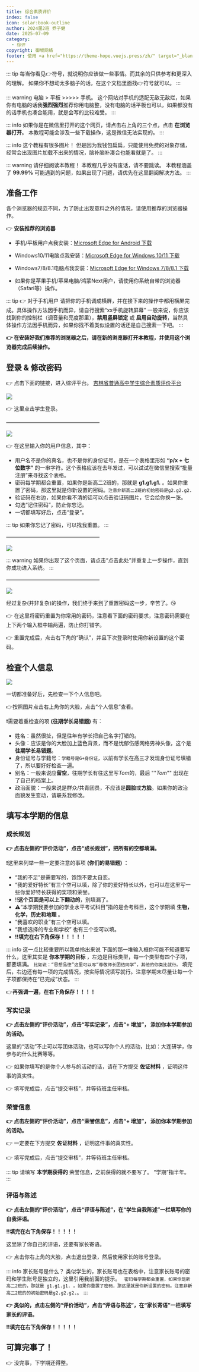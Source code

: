 ```yaml
---
title: 综合素质评价
index: false
icon: solar:book-outline
author: 2024届2班 乔子健
date: 2025-07-09
category:
  - 综评
copyright: 御坂网络
footer: 使用 <a href="https://theme-hope.vuejs.press/zh/" target="_blank">VuePress Theme Hope</a> 主题 | MIT 协议, 版权所有 © 2025-至今 Misaka2298
---
```


::: tip 每当你看见👉️符号，就说明你应该做一些事情。而其余的只供参考和更深入的理解。
如果你不想动太多脑子的话，在这个文档里面找👉️符号就可以。
:::

::: warning 电脑 > 平板 >>>>> 手机。
这个网站对手机的适配无敌无敌烂，如果你有电脑的话我**强烈强烈**推荐你用电脑整，没有电脑的话平板也可以，如果都没有的话手机也凑合能用，就是会写的比较难受。 
:::

::: info 如果你是在微信里打开的这个网页，请点击右上角的三个点，点击 **在浏览器打开**。
本教程可能会涉及一些下载操作，这是微信无法实现的。
:::

::: info 这个教程有很多图片！
但是因为我钱包扁扁，只能使用免费的对象存储，经常会出现图片加载不出来的情况，脑补脑补凑合也能看就是了。
:::

::: warning 请仔细阅读本教程！
本教程几乎没有废话，请不要跳读。
本教程涵盖了 **99.99%** 可能遇到的问题，如果出现了问题，请优先在这里翻阅解决方法。
:::

## 准备工作

各个浏览器的规范不同，为了防止出现意料之外的情况，请使用推荐的浏览器操作。

👉️ **安装推荐的浏览器**
- 手机/平板用户点我安装：[Microsoft Edge for Android 下载](https://alist.misaka2298.icu/d/%E5%85%AC%E5%BC%80/%E5%A4%A9%E7%BF%BC%E4%BA%91%E7%9B%98/AndroidPkg/edgeforandroid.apk)

- Windows10/11电脑点我安装：[Microsoft Edge for Windows 10/11 下载](https://go.microsoft.com/fwlink/?linkid=2109047&Channel=Stable&language=zh-cn&brand=M100)

-  Windows7/8/8.1电脑点我安装：[Microsoft Edge for Windows 7/8/8.1 下载](https://go.microsoft.com/fwlink/?linkid=2109047&Channel=Stable&language=zh-cn&Consent=1&brand=M100)

- 如果你是苹果手机/苹果电脑/鸿蒙Next用户，请使用你系统自带的浏览器（Safari等）操作。

::: tip 👉️ 对于手机用户
请把你的手机调成横屏，并在接下来的操作中都用横屏完成。具体操作方法因手机而异，请自行搜索“xx手机旋转屏幕”
一般来说，你应该找到你的控制栏（调音量和亮度那里），**禁用竖屏锁定** 或 **启用自动旋转**，当然具体操作方法因手机而异，如果你找不着类似设置的话还是自己搜索一下吧。
::: 

**👉️ 在安装好我们推荐的浏览器之后，请在新的浏览器打开本教程，并使用这个浏览器完成后续操作。**

## 登录 & 修改密码
👉️ 点击下面的链接，进入综评平台。
[吉林省普通高中学生综合素质评价平台](https://gzzp.jlipedu.cn/eedu_base/)


<img src="https://img.misaka2298.icu/mndocs/JLgzzp/1.png">

👉️ 这里点击学生登录。

——————————————————

<img src="https://img.misaka2298.icu/mndocs/JLgzzp/2.png">

👉️ 在这里输入你的用户信息，其中：
- 用户名不是你的真名，也不是你的身份证号，是在一个表格里形如 **“p/x + 七位数字”** 的一串字符。这个表格应该在去年发过，可以试试在微信里搜索“批量注册”来寻找这个表格。
- 密码每学期都会重置，如果你是新高二2班的，那就是 **g1.g1.g1.** 。如果你重置了密码，那这里就是你新设置的密码。``注意非新高二2班的初始密码是g2.g2.g2.``
- 验证码在右边，如果你看不清的话可以点击验证码图片，它会给你换一张。
- 勾选“记住密码”，防止你忘记。
- 一切都填写好后，点击“登录”。

::: tip 如果你忘记了密码，可以找我重置。
:::

——————————————————

<img src="https://img.misaka2298.icu/mndocs/JLgzzp/3.png">

::: warning 如果你出现了这个页面，请点击“点击此处”并重复上一步操作，直到你成功进入系统。
:::

——————————————————

<img src="https://img.misaka2298.icu/mndocs/JLgzzp/4.png">

经过复杂(并非复杂)的操作，我们终于来到了重置密码这一步，辛苦了。😘

👉️ 在这里将密码重置为你常用的密码，注意看下面的密码要求，注意密码需要在上下两个输入框中输两遍，防止你打错字。

👉️ 重置完成后，点击右下角的“确认”，并且下次登录时使用你新设置的这个密码。

## 检查个人信息

<img src="https://img.misaka2298.icu/mndocs/JLgzzp/5.png">

一切都准备好后，先检查一下个人信息吧。

👉️按照图片点击右上角你的大脸，点击“个人信息”查看。

❗需要着重检查的项 **(往期学长易错题)** 有：

- 姓名：虽然很扯，但是往年有学长把自己名字打错的。
- 头像：应该是你的大脸加上蓝色背景，而不是忧郁伤感网络男神头像，这个是**往期学长易错题**。
- 身份证号与学籍号：``学籍号是G+身份证``，以前有学长在高三才发现身份证号填错了，所以要好好检查一遍。
- 别名：一般来说应**留空**，往期学长有往这里写*Tom*的，最后 ""*Tom*"" 出现在了自己的档案上。
- 政治面貌：一般来说是群众/共青团员，不应该是**圆脸**或**方脸**。如果你的政治面貌发生变动，请联系我修改。

## 填写本学期的信息
### 成长规划
**👉️ 点击左侧的“评价活动”，点击“成长规划”，把所有的空都填满。**

❗这里来列举一些一定要注意的事项 **(你们的易错题)** ：
- “我的不足”是需要写的，饱饱不要太自恋。
- “我的爱好特长”有三个空可以填，除了你的爱好特长以外，也可以在这里写一些你爱好特长获得的奖项和荣誉。
- ‼️**这个页面是可以上下翻动的**，别填漏了。
- ⚠️“本学期我要参加的学业水平考试科目”指的是会考科目，这个学期填 **生物，化学，历史和地理** 。
- “我喜欢的职业”有三个空可以填。
- “我想选择的专业和学校” 也有三个空可以填。
- **‼️填完在右下角保存！！！！！**

::: info 这一点比较重要所以我单拎出来说
下面的那一堆输入框你可能不知道要写什么，这里其实是 **你本学期的目标** ，左边是目标类型，每一个类型有四个子项，都要填满。
``比如说：“思想品德”这里可以写“尊敬师长团结同学”，其他的你类比就行。``
填完后，右边还有每一项的完成情况，按实际情况填写就行。注意学期末尽量让每一个子项都保持在“已完成”状态。
:::

👉️**再强调一遍，在右下角保存！！！！**

### 写实记录
**👉️ 点击左侧的“评价活动”，点击“写实记录”，点击“+ 增加”， 添加你本学期参加的活动。**

这里的“活动”不止可以写团体活动，也可以写你个人的活动，比如：大连研学，你参与的什么比赛等等。

👉️ 如果你填写的是你个人参与的活动的话，请在下方提交 **佐证材料** ，证明这件事的真实性。

👉️ 填写完成后，点击“提交审核”，并等待班主任审核。

### 荣誉信息
**👉️ 点击左侧的“评价活动”，点击“荣誉信息”，点击“+ 增加”， 添加你本学期参加的活动。**

👉️ 一定要在下方提交 **佐证材料** ，证明这件事的真实性。

👉️ 填写完成后，点击“提交审核”，并等待班主任审核。

::: tip 请填写 **本学期获得的** 荣誉信息，之前获得的就不要写了。
“学期”指半年。
:::

### 评语与陈述
**👉️ 点击左侧的“评价活动”，点击“评语与陈述”，在“学生自我陈述”一栏填写你的自我评语。**

**‼️填完在右下角保存！！！！！**

这里除了你自己的评语，还要有家长寄语。

👉️ 点击你右上角的大脸，点击退出登录，然后使用家长的账号登录。

::: info 家长账号是什么？
类似学生的，家长账号也在表格中，注意家长账号的密码和学生账号是独立的，这里引用我前面的提示。
`` 密码每学期都会重置，如果你是新高二2班的，那就是 g1.g1.g1. 。如果你重置了密码，那这里就是你新设置的密码。注意非新高二2班的的初始密码是g2.g2.g2.``。
:::

**👉️ 类似的，点击左侧的“评价活动”，点击“评语与陈述”，在“家长寄语”一栏填写家长的评语。**

**‼️填完在右下角保存！！！！！**

## 可算完事了！
👉️ 没完事，下学期还得整。
